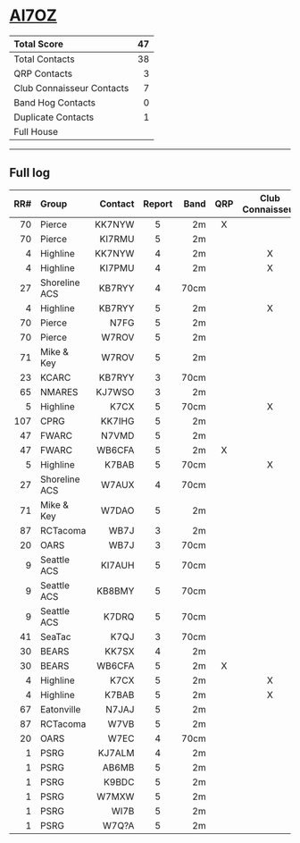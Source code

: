 # [AI7OZ](https://www.qrz.com/db/AI7OZ)

| Total Score               |   47 |
|:--------------------------|-----:|
| Total Contacts            |   38 |
| QRP Contacts              |    3 |
| Club Connaisseur Contacts |    7 |
| Band Hog Contacts         |    0 |
| Duplicate Contacts        |    1 |
| Full House                |      |

---

## Full log

|   RR# | Group         |   Contact |  Report  |   Band |  QRP  |  Club Connaisseur  |  Band Hog  |   QSO Score |
|------:|:--------------|----------:|:--------:|-------:|:-----:|:------------------:|:----------:|------------:|
|    70 | Pierce        |    KK7NYW |    5     |     2m |   X   |                    |            |           2 |
|    70 | Pierce        |    KI7RMU |    5     |     2m |       |                    |            |           1 |
|     4 | Highline      |    KK7NYW |    4     |     2m |       |         X          |            |           2 |
|     4 | Highline      |    KI7PMU |    4     |     2m |       |         X          |            |           2 |
|    27 | Shoreline ACS |    KB7RYY |    4     |   70cm |       |                    |            |           1 |
|     4 | Highline      |    KB7RYY |    5     |     2m |       |         X          |            |           2 |
|    70 | Pierce        |      N7FG |    5     |     2m |       |                    |            |           1 |
|    70 | Pierce        |     W7ROV |    5     |     2m |       |                    |            |           1 |
|    71 | Mike & Key    |     W7ROV |    5     |     2m |       |                    |            |           1 |
|    23 | KCARC         |    KB7RYY |    3     |   70cm |       |                    |            |           1 |
|    65 | NMARES        |    KJ7WSO |    3     |     2m |       |                    |            |           1 |
|     5 | Highline      |      K7CX |    5     |   70cm |       |         X          |            |           2 |
|   107 | CPRG          |    KK7IHG |    5     |     2m |       |                    |            |           1 |
|    47 | FWARC         |     N7VMD |    5     |     2m |       |                    |            |           1 |
|    47 | FWARC         |    WB6CFA |    5     |     2m |   X   |                    |            |           2 |
|     5 | Highline      |     K7BAB |    5     |   70cm |       |         X          |            |           2 |
|    27 | Shoreline ACS |     W7AUX |    4     |   70cm |       |                    |            |           1 |
|    71 | Mike & Key    |     W7DAO |    5     |     2m |       |                    |            |           1 |
|    87 | RCTacoma      |      WB7J |    3     |     2m |       |                    |            |           1 |
|    20 | OARS          |      WB7J |    3     |   70cm |       |                    |            |           1 |
|     9 | Seattle ACS   |    KI7AUH |    5     |   70cm |       |                    |            |           1 |
|     9 | Seattle ACS   |    KB8BMY |    5     |   70cm |       |                    |            |           1 |
|     9 | Seattle ACS   |     K7DRQ |    5     |   70cm |       |                    |            |           1 |
|    41 | SeaTac        |      K7QJ |    3     |   70cm |       |                    |            |           1 |
|    30 | BEARS         |     KK7SX |    4     |     2m |       |                    |            |           1 |
|    30 | BEARS         |    WB6CFA |    5     |     2m |   X   |                    |            |           2 |
|     4 | Highline      |      K7CX |    5     |     2m |       |         X          |            |           2 |
|     4 | Highline      |     K7BAB |    5     |     2m |       |         X          |            |           2 |
|    67 | Eatonville    |     N7JAJ |    5     |     2m |       |                    |            |           1 |
|    87 | RCTacoma      |      W7VB |    5     |     2m |       |                    |            |           1 |
|    20 | OARS          |      W7EC |    4     |   70cm |       |                    |            |           1 |
|     1 | PSRG          |    KJ7ALM |    4     |     2m |       |                    |            |           1 |
|     1 | PSRG          |     AB6MB |    5     |     2m |       |                    |            |           1 |
|     1 | PSRG          |     K9BDC |    5     |     2m |       |                    |            |           1 |
|     1 | PSRG          |     W7MXW |    5     |     2m |       |                    |            |           1 |
|     1 | PSRG          |      WI7B |    5     |     2m |       |                    |            |           1 |
|     1 | PSRG          |     W7Q?A |    5     |     2m |       |                    |            |           1 |